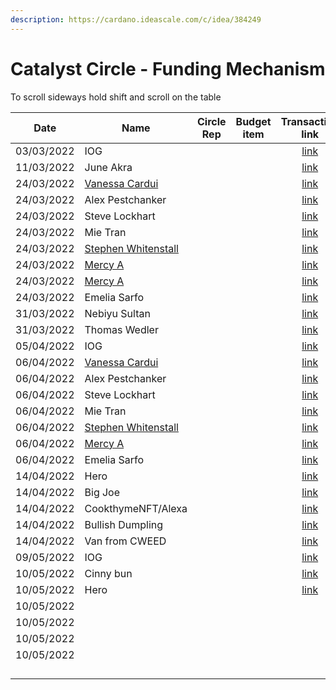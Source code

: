 ```yaml
---
description: https://cardano.ideascale.com/c/idea/384249
---
```


# Catalyst Circle - Funding Mechanism

To scroll sideways hold shift and scroll on the table

<table><thead><tr><th>Date</th><th>Name</th><th data-type="select">Circle Rep</th><th data-type="select">Budget item</th><th align="center">Transaction link</th><th align="center">ADA out</th><th align="center">ADA in</th><th align="center">Balance</th></tr></thead><tbody><tr><td>03/03/2022</td><td>IOG</td><td></td><td></td><td align="center"><a href="https://raw.githubusercontent.com/cctreasury/Treasury-system/main/Transactions/Fund7/CC-Funding-Mechanism/Incoming-IOG/1646554549534-IOG.json">link</a></td><td align="center"></td><td align="center">10191.050262</td><td align="center">10191.050262</td></tr><tr><td>11/03/2022</td><td>June Akra</td><td></td><td></td><td align="center"><a href="https://raw.githubusercontent.com/cctreasury/Treasury-system/main/Transactions/Fund7/CC-Funding-Mechanism/Funding-Mechanism-Toolmakers-%26-Maintainers/1647021937506-June-Akra.json">link</a></td><td align="center">555.555555</td><td align="center"></td><td align="center">9635.494707</td></tr><tr><td>24/03/2022</td><td><a href="https://github.com/miroslavrajh/Catalyst-members/blob/main/profiles/C/Vanessa-Cardui.md">Vanessa Cardui</a></td><td></td><td></td><td align="center"><a href="https://raw.githubusercontent.com/cctreasury/Treasury-system/main/Transactions/Fund7/CC-Funding-Mechanism/Funding-Mechanism-Funded-Proposers/1648133557559-Vanessa-Cardui.json">link</a></td><td align="center">291.032441</td><td align="center"></td><td align="center">9344.293949</td></tr><tr><td>24/03/2022</td><td>Alex Pestchanker</td><td></td><td></td><td align="center"><a href="https://raw.githubusercontent.com/cctreasury/Treasury-system/main/Transactions/Fund7/CC-Funding-Mechanism/Funding-Mechanism-Funded-Proposers/1648133841823-Alex-Pestchanker.json">link</a></td><td align="center">291.032573</td><td align="center"></td><td align="center">9053.261376</td></tr><tr><td>24/03/2022</td><td>Steve Lockhart</td><td></td><td></td><td align="center"><a href="https://raw.githubusercontent.com/cctreasury/Treasury-system/main/Transactions/Fund7/CC-Funding-Mechanism/Funding-Mechanism-Funded-Proposers/1648134359009-Steve-Lockhart.json">link</a></td><td align="center">291.032529</td><td align="center"></td><td align="center">8762.228847</td></tr><tr><td>24/03/2022</td><td>Mie Tran</td><td></td><td></td><td align="center"><a href="https://raw.githubusercontent.com/cctreasury/Treasury-system/main/Transactions/Fund7/CC-Funding-Mechanism/Funding-Mechanism-Funded-Proposers/1648134774857-Mie-Tran.json">link</a></td><td align="center">291.032265</td><td align="center"></td><td align="center">8471.196582</td></tr><tr><td>24/03/2022</td><td><a href="https://github.com/miroslavrajh/Catalyst-members/blob/main/profiles/W/Stephen-Whitenstall.md">Stephen Whitenstall</a></td><td></td><td></td><td align="center"><a href="https://raw.githubusercontent.com/cctreasury/Treasury-system/main/Transactions/Fund7/CC-Funding-Mechanism/Funding-Mechanism-Funded-Proposers/1648135433037-Stephan-Whitenstall.json">link</a></td><td align="center">291.032749</td><td align="center"></td><td align="center">8180.163833</td></tr><tr><td>24/03/2022</td><td><a href="https://github.com/miroslavrajh/Catalyst-members/blob/main/profiles/A/Mercy-A.md">Mercy A</a></td><td></td><td></td><td align="center"><a href="https://raw.githubusercontent.com/cctreasury/Treasury-system/main/Transactions/Fund7/CC-Funding-Mechanism/Funding-Mechanism-Funded-Proposers/1648135971252-Mercy-A.json">link</a></td><td align="center">291.032221</td><td align="center"></td><td align="center">7889.131612</td></tr><tr><td>24/03/2022</td><td><a href="https://github.com/miroslavrajh/Catalyst-members/blob/main/profiles/A/Mercy-A.md">Mercy A</a></td><td></td><td></td><td align="center"><a href="https://raw.githubusercontent.com/cctreasury/Treasury-system/main/Transactions/Fund7/CC-Funding-Mechanism/Funding-Mechanism-Funded-Proposers/1648141627123-Mercy-A.json">link</a></td><td align="center">256.962177</td><td align="center"></td><td align="center">7632.169435</td></tr><tr><td>24/03/2022</td><td>Emelia Sarfo</td><td></td><td></td><td align="center"><a href="https://raw.githubusercontent.com/cctreasury/Treasury-system/main/Transactions/Fund7/CC-Funding-Mechanism/Funding-Mechanism-Funded-Proposers/1648142111625-Emelia-Sarfo.json">link</a></td><td align="center">34.252353</td><td align="center"></td><td align="center">7597.917082</td></tr><tr><td>31/03/2022</td><td>Nebiyu Sultan</td><td></td><td></td><td align="center"><a href="https://raw.githubusercontent.com/cctreasury/Treasury-system/main/Transactions/Fund7/CC-Funding-Mechanism/Funding-Mechanism-Toolmakers-%26-Maintainers/1648725054898-Nebiyu-Sultan.json">link</a></td><td align="center">555.555555</td><td align="center"></td><td align="center">7042.178778</td></tr><tr><td>31/03/2022</td><td>Thomas Wedler</td><td></td><td></td><td align="center"><a href="https://raw.githubusercontent.com/cctreasury/Treasury-system/main/Transactions/Fund7/CC-Funding-Mechanism/Funding-Mechanism-Toolmakers-%26-Maintainers/1648725371597-Thomas-Wedler.json">link</a></td><td align="center">555.555555</td><td align="center"></td><td align="center">6486.440474</td></tr><tr><td>05/04/2022</td><td>IOG</td><td></td><td></td><td align="center"><a href="https://raw.githubusercontent.com/cctreasury/Treasury-system/main/Transactions/Fund7/CC-Funding-Mechanism/Incoming-IOG/1649177003435-IOG.json">link</a></td><td align="center"></td><td align="center">7812.500000</td><td align="center">14298.940474</td></tr><tr><td>06/04/2022</td><td><a href="https://github.com/miroslavrajh/Catalyst-members/blob/main/profiles/C/Vanessa-Cardui.md">Vanessa Cardui</a></td><td></td><td></td><td align="center"><a href="https://raw.githubusercontent.com/cctreasury/Treasury-system/main/Transactions/Fund7/CC-Funding-Mechanism/Funding-Mechanism-Funded-Proposers/1649250087526-Vanessa-Cardui.json">link</a></td><td align="center">223.184025</td><td align="center"></td><td align="center">14075.756449</td></tr><tr><td>06/04/2022</td><td>Alex Pestchanker</td><td></td><td></td><td align="center"><a href="https://raw.githubusercontent.com/cctreasury/Treasury-system/main/Transactions/Fund7/CC-Funding-Mechanism/Funding-Mechanism-Funded-Proposers/1649250748127-Alex-Pestchanker.json">link</a></td><td align="center">223.184069</td><td align="center"></td><td align="center">13852.572380</td></tr><tr><td>06/04/2022</td><td>Steve Lockhart</td><td></td><td></td><td align="center"><a href="https://raw.githubusercontent.com/cctreasury/Treasury-system/main/Transactions/Fund7/CC-Funding-Mechanism/Funding-Mechanism-Funded-Proposers/1649251150625-Steve-Lockhart.json">link</a></td><td align="center">223.183981</td><td align="center"></td><td align="center">13629.388399</td></tr><tr><td>06/04/2022</td><td>Mie Tran</td><td></td><td></td><td align="center"><a href="https://raw.githubusercontent.com/cctreasury/Treasury-system/main/Transactions/Fund7/CC-Funding-Mechanism/Funding-Mechanism-Funded-Proposers/1649251529188-Mie-Tran.json">link</a></td><td align="center">223.183717</td><td align="center"></td><td align="center">13406.204682</td></tr><tr><td>06/04/2022</td><td><a href="https://github.com/miroslavrajh/Catalyst-members/blob/main/profiles/W/Stephen-Whitenstall.md">Stephen Whitenstall</a></td><td></td><td></td><td align="center"><a href="https://raw.githubusercontent.com/cctreasury/Treasury-system/main/Transactions/Fund7/CC-Funding-Mechanism/Funding-Mechanism-Funded-Proposers/1649251918599-Stephan-Whitenstall.json">link</a></td><td align="center">223.184201</td><td align="center"></td><td align="center">13183.020481</td></tr><tr><td>06/04/2022</td><td><a href="https://github.com/miroslavrajh/Catalyst-members/blob/main/profiles/A/Mercy-A.md">Mercy A</a></td><td></td><td></td><td align="center"><a href="https://raw.githubusercontent.com/cctreasury/Treasury-system/main/Transactions/Fund7/CC-Funding-Mechanism/Funding-Mechanism-Funded-Proposers/1649252257902-Mercy-A.json">link</a></td><td align="center">223.183673</td><td align="center"></td><td align="center">12959.836808</td></tr><tr><td>06/04/2022</td><td>Emelia Sarfo</td><td></td><td></td><td align="center"><a href="https://raw.githubusercontent.com/cctreasury/Treasury-system/main/Transactions/Fund7/CC-Funding-Mechanism/Funding-Mechanism-Funded-Proposers/1649252615679-Emelia-Sarfo.json">link</a></td><td align="center">223.183893</td><td align="center"></td><td align="center">12736.652915</td></tr><tr><td>14/04/2022</td><td>Hero</td><td></td><td></td><td align="center"><a href="https://raw.githubusercontent.com/cctreasury/Treasury-system/main/Transactions/Fund7/CC-Funding-Mechanism/Funding-Mechanism-Stake-Pool-Operators/1649925068664-Hero.json">link</a></td><td align="center">250.182881</td><td align="center"></td><td align="center">12486.470034</td></tr><tr><td>14/04/2022</td><td>Big Joe</td><td></td><td></td><td align="center"><a href="https://raw.githubusercontent.com/cctreasury/Treasury-system/main/Transactions/Fund7/CC-Funding-Mechanism/Funding-Mechanism-Stake-Pool-Operators/1649926100684-Big-Joe.json">link</a></td><td align="center">250.183013</td><td align="center"></td><td align="center">12236.287021</td></tr><tr><td>14/04/2022</td><td>CookthymeNFT/Alexa</td><td></td><td></td><td align="center"><a href="https://raw.githubusercontent.com/cctreasury/Treasury-system/main/Transactions/Fund7/CC-Funding-Mechanism/Funding-Mechanism-Stake-Pool-Operators/1649926531774-CookthymeNFT-Alexa.json">link</a></td><td align="center">250.183585</td><td align="center"></td><td align="center">11986.103436</td></tr><tr><td>14/04/2022</td><td>Bullish Dumpling</td><td></td><td></td><td align="center"><a href="https://raw.githubusercontent.com/cctreasury/Treasury-system/main/Transactions/Fund7/CC-Funding-Mechanism/Funding-Mechanism-Stake-Pool-Operators/1649927068077-Bullish-Dumpling.json">link</a></td><td align="center">250.183409</td><td align="center"></td><td align="center">11735.920027</td></tr><tr><td>14/04/2022</td><td>Van from CWEED</td><td></td><td></td><td align="center"><a href="https://raw.githubusercontent.com/cctreasury/Treasury-system/main/Transactions/Fund7/CC-Funding-Mechanism/Funding-Mechanism-Stake-Pool-Operators/1649927468488-Van-from-CardanoWEED.json">link</a></td><td align="center">250.183585</td><td align="center"></td><td align="center">11485.736442</td></tr><tr><td>09/05/2022</td><td>IOG</td><td></td><td></td><td align="center"><a href="https://raw.githubusercontent.com/cctreasury/Treasury-system/main/Transactions/Fund7/CC-Funding-Mechanism/Incoming-IOG/1652189633859-IOG.json">link</a></td><td align="center"></td><td align="center">14204.545455</td><td align="center">25690.281897</td></tr><tr><td>10/05/2022</td><td>Cinny bun</td><td></td><td></td><td align="center"><a href="https://raw.githubusercontent.com/cctreasury/Treasury-system/main/Transactions/Fund7/CC-Funding-Mechanism/Funding-Mechanism-Stake-Pool-Operators/1652190181500-Cinny-bun.json">link</a></td><td align="center">500.183057</td><td align="center"></td><td align="center">25190.098840</td></tr><tr><td>10/05/2022</td><td>Hero</td><td></td><td></td><td align="center"><a href="https://raw.githubusercontent.com/cctreasury/Treasury-system/main/Transactions/Fund7/CC-Funding-Mechanism/Funding-Mechanism-Stake-Pool-Operators/1652190537845-Hero.json">link</a></td><td align="center">250.182793</td><td align="center"></td><td align="center">24939.</td></tr><tr><td>10/05/2022</td><td></td><td></td><td></td><td align="center"></td><td align="center"></td><td align="center"></td><td align="center"></td></tr><tr><td>10/05/2022</td><td></td><td></td><td></td><td align="center"></td><td align="center"></td><td align="center"></td><td align="center"></td></tr><tr><td>10/05/2022</td><td></td><td></td><td></td><td align="center"></td><td align="center"></td><td align="center"></td><td align="center"></td></tr><tr><td>10/05/2022</td><td></td><td></td><td></td><td align="center"></td><td align="center"></td><td align="center"></td><td align="center"></td></tr><tr><td></td><td></td><td></td><td></td><td align="center"></td><td align="center"></td><td align="center"></td><td align="center"></td></tr><tr><td></td><td></td><td></td><td></td><td align="center"></td><td align="center"></td><td align="center"></td><td align="center"></td></tr><tr><td></td><td></td><td></td><td></td><td align="center"></td><td align="center"></td><td align="center"></td><td align="center"></td></tr><tr><td></td><td></td><td></td><td></td><td align="center"></td><td align="center"></td><td align="center"></td><td align="center"></td></tr></tbody></table>
